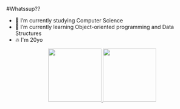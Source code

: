 #Whatssup??

- 🔭 I’m currently studying Computer Science
- 🌱 I’m currently learning Object-oriented programming and Data Structures
- 🔥 I'm 20yo

<div align="center">
  <a href="https://github.com/erickaguiar10">
  <img height="140em" src="https://github-readme-stats.vercel.app/api?username=erickaguiar10&show_icons=true&theme=algolia&include_all_commits=true&count_private=true"/>
  <img height="140em" src="https://github-readme-stats.vercel.app/api/top-langs/?username=erickaguiar10&layout=compact&langs_count=7&theme=algolia"/>
</div>
